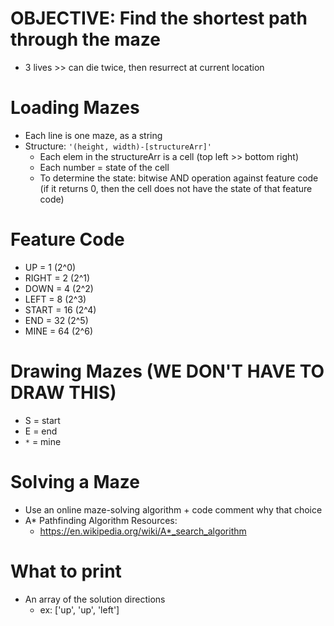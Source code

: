# OBJECTIVE: Find the shortest path through the maze
* 3 lives >> can die twice, then resurrect at current location

# Loading Mazes
* Each line is one maze, as a string
* Structure: `'(height, width)-[structureArr]'`
    - Each elem in the structureArr is a cell (top left >> bottom right)
    - Each number = state of the cell
    - To determine the state: bitwise AND operation against feature code (if it returns 0, then the cell does not have the state of that feature code)

# Feature Code
* UP = 1        (2^0)
* RIGHT = 2     (2^1)
* DOWN = 4      (2^2)
* LEFT = 8      (2^3)
* START = 16    (2^4)
* END = 32      (2^5)
* MINE = 64     (2^6)

# Drawing Mazes (WE DON'T HAVE TO DRAW THIS)
* S = start
* E = end
* `*` = mine

# Solving a Maze
* Use an online maze-solving algorithm + code comment why that choice
* A* Pathfinding Algorithm Resources:
    - https://en.wikipedia.org/wiki/A*_search_algorithm

# What to print
* An array of the solution directions
    - ex: ['up', 'up', 'left']